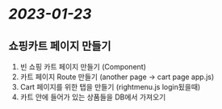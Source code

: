 # _2023-01-23_
## 쇼핑카트 페이지 만들기
1. 빈 쇼핑 카트 페이지 만들기  (Component)
2. 카트 페이지 Route 만들기 (another page -> cart page app.js)
3. Cart 페이지를 위한 탭을 만들기 (rightmenu.js login됬을때)
4. 카트 안에 들어가 있는 상품들을 DB에서 가져오기
